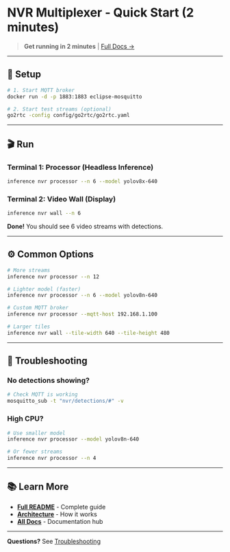 # NVR Multiplexer - Quick Start (2 minutes)

> **Get running in 2 minutes** | [Full Docs →](./NVR_INDEX.md)

---

## 🚀 Setup

```bash
# 1. Start MQTT broker
docker run -d -p 1883:1883 eclipse-mosquitto

# 2. Start test streams (optional)
go2rtc -config config/go2rtc/go2rtc.yaml
```

---

## 🎬 Run

### Terminal 1: Processor (Headless Inference)

```bash
inference nvr processor --n 6 --model yolov8x-640
```

### Terminal 2: Video Wall (Display)

```bash
inference nvr wall --n 6
```

**Done!** You should see 6 video streams with detections.

---

## ⚙️ Common Options

```bash
# More streams
inference nvr processor --n 12

# Lighter model (faster)
inference nvr processor --n 6 --model yolov8n-640

# Custom MQTT broker
inference nvr processor --mqtt-host 192.168.1.100

# Larger tiles
inference nvr wall --tile-width 640 --tile-height 480
```

---

## 🐛 Troubleshooting

### No detections showing?

```bash
# Check MQTT is working
mosquitto_sub -t "nvr/detections/#" -v
```

### High CPU?

```bash
# Use smaller model
inference nvr processor --model yolov8n-640

# Or fewer streams
inference nvr processor --n 4
```

---

## 📚 Learn More

- **[Full README](./NVR_README.md)** - Complete guide
- **[Architecture](./NVR_ARCHITECTURE_DIAGRAM.md)** - How it works
- **[All Docs](./NVR_INDEX.md)** - Documentation hub

---

**Questions?** See [Troubleshooting](./NVR_README.md#troubleshooting)

